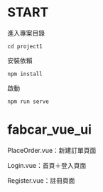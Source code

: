 # START

進入專案目錄

`cd project1`

安裝依賴

`npm install`

啟動

`npm run serve`

# fabcar_vue_ui
PlaceOrder.vue：新建訂單頁面

Login.vue：首頁＋登入頁面

Register.vue：註冊頁面
